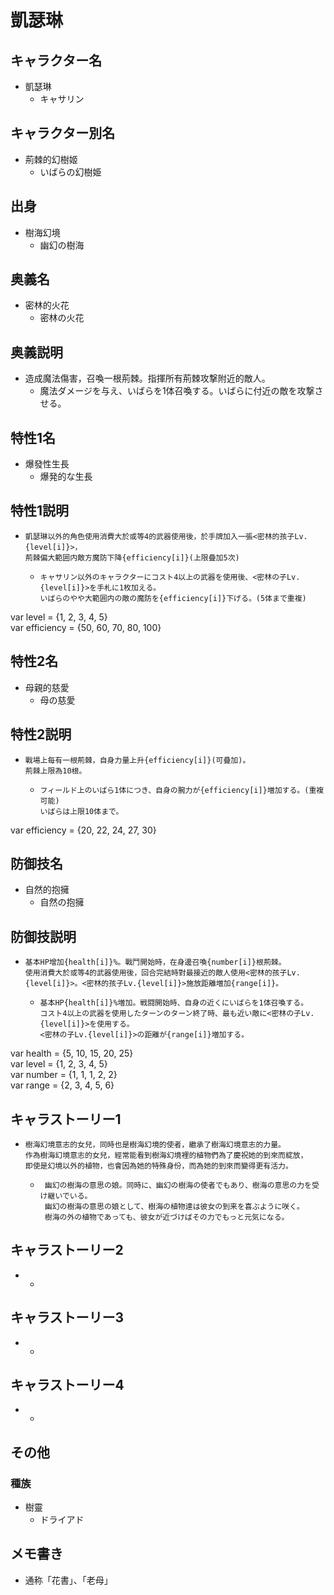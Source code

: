 # 凱瑟琳
## キャラクター名
 - 凱瑟琳
   - キャサリン

## キャラクター別名
 - 荊棘的幻樹姬
   - いばらの幻樹姫

## 出身
 - 樹海幻境
   - 幽幻の樹海

## 奥義名
 - 密林的火花
   - 密林の火花

## 奥義説明
 - 造成魔法傷害，召喚一根荊棘。指揮所有荊棘攻撃附近的敵人。
   - 魔法ダメージを与え、いばらを1体召喚する。いばらに付近の敵を攻撃させる。

## 特性1名
 - 爆發性生長
   - 爆発的な生長

## 特性1説明
 - ```
   凱瑟琳以外的角色使用消費大於或等4的武器使用後，於手牌加入一張<密林的孩子Lv.{level[i]}>，  
   荊棘偏大範囲内敵方魔防下降{efficiency[i]}(上限疊加5次)
   ```
   - ```
     キャサリン以外のキャラクターにコスト4以上の武器を使用後、<密林の子Lv.{level[i]}>を手札に1枚加える。
     いばらのやや大範囲内の敵の魔防を{efficiency[i]}下げる。(5体まで重複)
     ```

var level = {1, 2, 3, 4, 5}  
var efficiency = {50, 60, 70, 80, 100}  

## 特性2名
 - 母親的慈愛
   - 母の慈愛

## 特性2説明
 - ```
   戰場上每有一根荊棘，自身力量上升{efficiency[i]}(可疊加)。
   荊棘上限為10根。
   ```
   - ```
     フィールド上のいばら1体につき、自身の腕力が{efficiency[i]}増加する。(重複可能)
     いばらは上限10体まで。
     ```

var efficiency = {20, 22, 24, 27, 30}  

## 防御技名
 - 自然的抱擁
   - 自然の抱擁

## 防御技説明
 - ```
   基本HP增加{health[i]}%。戰鬥開始時，在身邊召喚{number[i]}根荊棘。
   使用消費大於或等4的武器使用後，回合完結時對最接近的敵人使用<密林的孩子Lv.{level[i]}>。<密林的孩子Lv.{level[i]}>施放距離増加{range[i]}。
   ```
   - ``` 
     基本HP{health[i]}%増加。戦闘開始時、自身の近くにいばらを1体召喚する。
     コスト4以上の武器を使用したターンのターン終了時、最も近い敵に<密林の子Lv.{level[i]}>を使用する。
     <密林の子Lv.{level[i]}>の距離が{range[i]}増加する。
     ```

var health = {5, 10, 15, 20, 25}  
var level = {1, 2, 3, 4, 5}  
var number = {1, 1, 1, 2, 2}  
var range = {2, 3, 4, 5, 6}  

## キャラストーリー1
 - ```
   樹海幻境意志的女兒，同時也是樹海幻境的使者，繼承了樹海幻境意志的力量。
   作為樹海幻境意志的女兒，經常能看到樹海幻境裡的植物們為了慶祝她的到來而綻放，
   即使是幻境以外的植物，也會因為她的特殊身份，而為她的到來而變得更有活力。 
   ```
   - ```
      幽幻の樹海の意思の娘。同時に、幽幻の樹海の使者でもあり、樹海の意思の力を受け継いでいる。
      幽幻の樹海の意思の娘として、樹海の植物達は彼女の到来を喜ぶように咲く。
      樹海の外の植物であっても、彼女が近づけばその力でもっと元気になる。
     ```
## キャラストーリー2
 - ```
   ```
   - ```
     ```

## キャラストーリー3
 - ```
   ```
   - ```
     ```

## キャラストーリー4
 - ```
   ```
   - ```
     ```

## その他
### 種族
 - 樹靈
   - ドライアド

## メモ書き
 - 通称「花書」、「老母」